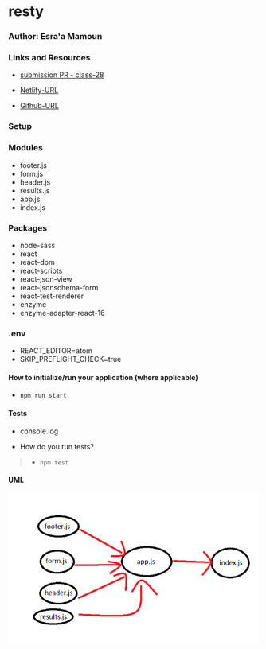 # resty

### Author: Esra'a Mamoun

### Links and Resources

- [submission PR - class-28](https://github.com/EsraaMamoun-401-advanced-javascript/deploy-resty/pull/5)

- [Netlify-URL](https://deploynetlify.netlify.app/)

- [Github-URL](https://esraamamoun-401-advanced-javascript.github.io/deploy-resty/)

### Setup

### Modules
- footer.js
- form.js
- header.js
- results.js
- app.js
- index.js

### Packages
- node-sass
- react
- react-dom
- react-scripts
- react-json-view
- react-jsonschema-form
- react-test-renderer
- enzyme 
- enzyme-adapter-react-16

### .env
- REACT_EDITOR=atom
- SKIP_PREFLIGHT_CHECK=true

#### How to initialize/run your application (where applicable)

- `npm run start`

#### Tests
- console.log

* How do you run tests?
 > - `npm test`

#### UML
![UML](./img/UML1.png)